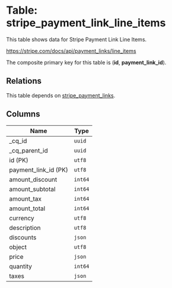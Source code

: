 # Table: stripe_payment_link_line_items

This table shows data for Stripe Payment Link Line Items.

https://stripe.com/docs/api/payment_links/line_items

The composite primary key for this table is (**id**, **payment_link_id**).

## Relations

This table depends on [stripe_payment_links](stripe_payment_links.md).

## Columns

| Name          | Type          |
| ------------- | ------------- |
|_cq_id|`uuid`|
|_cq_parent_id|`uuid`|
|id (PK)|`utf8`|
|payment_link_id (PK)|`utf8`|
|amount_discount|`int64`|
|amount_subtotal|`int64`|
|amount_tax|`int64`|
|amount_total|`int64`|
|currency|`utf8`|
|description|`utf8`|
|discounts|`json`|
|object|`utf8`|
|price|`json`|
|quantity|`int64`|
|taxes|`json`|